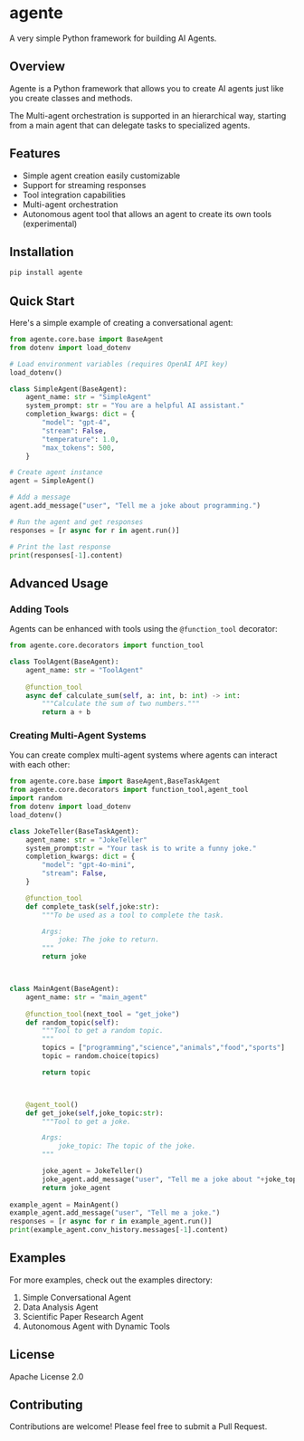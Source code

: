 # agente


A very simple Python framework for building AI Agents. 

## Overview

Agente is a Python framework that allows you to create AI agents just like you create classes and methods.

The Multi-agent orchestration is supported in an hierarchical way, starting from a main agent that can delegate tasks to specialized agents. 


## Features

- Simple agent creation easily customizable
- Support for streaming responses
- Tool integration capabilities
- Multi-agent orchestration
- Autonomous agent tool  that allows an agent to create its own tools (experimental)

## Installation

```bash
pip install agente
```

## Quick Start

Here's a simple example of creating a conversational agent:

```python
from agente.core.base import BaseAgent
from dotenv import load_dotenv

# Load environment variables (requires OpenAI API key)
load_dotenv()

class SimpleAgent(BaseAgent):
    agent_name: str = "SimpleAgent"
    system_prompt: str = "You are a helpful AI assistant."
    completion_kwargs: dict = {
        "model": "gpt-4",
        "stream": False,
        "temperature": 1.0,
        "max_tokens": 500,
    }

# Create agent instance
agent = SimpleAgent()

# Add a message
agent.add_message("user", "Tell me a joke about programming.")

# Run the agent and get responses
responses = [r async for r in agent.run()]

# Print the last response
print(responses[-1].content)
```

## Advanced Usage

### Adding Tools

Agents can be enhanced with tools using the `@function_tool` decorator:

```python
from agente.core.decorators import function_tool

class ToolAgent(BaseAgent):
    agent_name: str = "ToolAgent"
    
    @function_tool
    async def calculate_sum(self, a: int, b: int) -> int:
        """Calculate the sum of two numbers."""
        return a + b
```

### Creating Multi-Agent Systems

You can create complex multi-agent systems where agents can interact with each other:

```python
from agente.core.base import BaseAgent,BaseTaskAgent
from agente.core.decorators import function_tool,agent_tool
import random
from dotenv import load_dotenv
load_dotenv()

class JokeTeller(BaseTaskAgent):
    agent_name: str = "JokeTeller"
    system_prompt:str = "Your task is to write a funny joke."
    completion_kwargs: dict = {
        "model": "gpt-4o-mini",
        "stream": False,
    }

    @function_tool
    def complete_task(self,joke:str):
        """To be used as a tool to complete the task.

        Args:
            joke: The joke to return.
        """
        return joke



class MainAgent(BaseAgent):
    agent_name: str = "main_agent"
    
    @function_tool(next_tool = "get_joke")
    def random_topic(self):
        """Tool to get a random topic.
        """
        topics = ["programming","science","animals","food","sports"]
        topic = random.choice(topics)

        return topic



    @agent_tool()
    def get_joke(self,joke_topic:str):
        """Tool to get a joke.

        Args:
            joke_topic: The topic of the joke.
        """

        joke_agent = JokeTeller()
        joke_agent.add_message("user", "Tell me a joke about "+joke_topic)
        return joke_agent
    
example_agent = MainAgent()
example_agent.add_message("user", "Tell me a joke.")
responses = [r async for r in example_agent.run()]
print(example_agent.conv_history.messages[-1].content)
```

## Examples

For more examples, check out the examples directory:

1. Simple Conversational Agent
2. Data Analysis Agent
3. Scientific Paper Research Agent
4. Autonomous Agent with Dynamic Tools

## License

Apache License 2.0

## Contributing

Contributions are welcome! Please feel free to submit a Pull Request.
